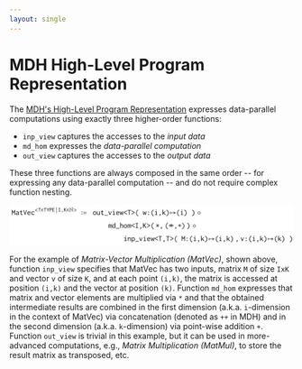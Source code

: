 ```yaml
---
layout: single
---
```


# MDH High-Level Program Representation

The [MDH's High-Level Program Representation](/under_review) expresses data-parallel computations using exactly three higher-order functions:

- `inp_view` captures the accesses to the *input data*
- `md_hom`   expresses the *data-parallel computation*
- `out_view` captures the accesses to the *output data*

These three functions are always composed in the same order -- for expressing any data-parallel computation -- and do not require complex function nesting.

![MatVec Expressed in MDH's High-Level Program Representation](/assets/images/hl_matvec.png)

For the example of *Matrix-Vector Multiplication (MatVec)*, shown above, function `inp_view` specifies that MatVec has two inputs, matrix `M` of size `IxK` and vector `v` of size `K`, and at each point `(i,k)`, the matrix is accessed at position `(i,k)` and the vector at position `(k)`. Function `md_hom` expresses that matrix and vector elements are multiplied via `*` and that the obtained intermediate results are combined in the first dimension (a.k.a. `i`-dimension in the context of MatVec) via concatenation (denoted as `++` in MDH) and in the second dimension (a.k.a. `k`-dimension) via point-wise addition `+`. Function `out_view` is trivial in this example, but it can be used in more-advanced computations, e.g., *Matrix Multiplication (MatMul)*, to store the result matrix as transposed, etc.
